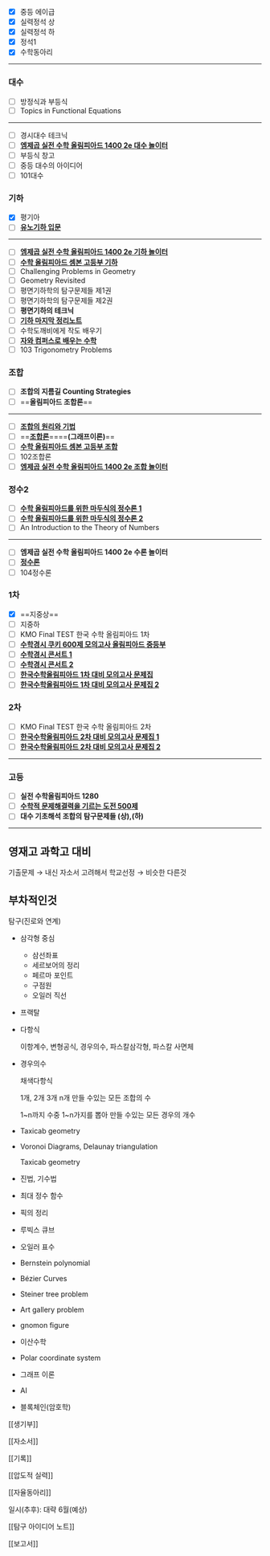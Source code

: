 - [x] 중등 에이급
- [x] 실력정석 상
- [x] 실력정석 하
- [x] 정석1
- [x] 수학동아리
---
### 대수
- [ ] 방정식과 부등식
- [ ] Topics in Functional Equations
---
- [ ] 경시대수 테크닉
- [ ] [**엠제곱 실전 수학 올림피아드 1400 2e 대수 놀이터**](https://www.yes24.com/Product/Goods/5462061)
- [ ] 부등식 창고
- [ ] 중등 대수의 아이디어
- [ ] 101대수
### 기하
- [x] 평기아
- [ ] [**유노기하 입문**](http://www.yes24.com/Product/Goods/3460467)
---
- [ ] [**엠제곱 실전 수학 올림피아드 1400 2e 기하 놀이터**](http://www.yes24.com/Product/Goods/5451866)
- [ ] [**수학 올림피아드 셈본 고등부 기하**](https://www.yes24.com/Product/Goods/59256955)
- [ ] Challenging Problems in Geometry
- [ ] Geometry Revisited
- [ ] 평면기하학의 탐구문제들 제1권
- [ ] 평면기하학의 탐구문제들 제2권
- [ ] **평면기하의 테크닉**
- [ ] [**기하 마지막 정리노트**](http://www.yes24.com/Product/Goods/4932928)
- [ ] 수학도깨비에게 작도 배우기
- [ ] [**자와 컴퍼스로 배우는 수학**](http://www.yes24.com/Product/Goods/105122872)
- [ ] 103 Trigonometry Problems

### 조합
- [ ] **조합의 지름길 Counting Strategies**
- [ ] ==**올림피아드 조합론**==
---
- [ ] [**조합의 원리와 기법**](http://www.yes24.com/Product/Goods/3407302)
- [ ] ==[**조합론**](http://www.yes24.com/Product/Goods/17572087)====**(그래프이론)**==
- [ ] [**수학 올림피아드 셈본 고등부 조합**](https://www.yes24.com/Product/Goods/70968036)
- [ ] 102조합론
- [ ] [**엠제곱 실전 수학 올림피아드 1400 2e 조합 놀이터**](https://www.yes24.com/Product/Goods/5462064)

### 정수2

- [ ] [**수학 올림피아드를 위한 마두식의 정수론 1**](https://product.kyobobook.co.kr/detail/S000001985157)
- [ ] [**수학 올림피아드를 위한 마두식의 정수론 2**](https://product.kyobobook.co.kr/detail/S000001985158)
- [ ] An Introduction to the Theory of Numbers
---
- [ ] **엠제곱 실전 수학 올림피아드 1400 2e 수론 놀이터**
- [ ] [**정수론**](https://www.yes24.com/Product/Goods/4556545)
- [ ] 104정수론
### 1차
- [x] ==지중상==
- [ ] 지중하
- [ ] KMO Final TEST 한국 수학 올림피아드 1차
- [ ] [**수학경시 쿠키 600제 모의고사 올림피아드 중등부**](https://www.yes24.com/Product/Goods/18282668)
- [ ] [**수학경시 콘서트 1**](http://www.yes24.com/Product/Goods/15487325)
- [ ] [**수학경시 콘서트 2**](http://www.yes24.com/Product/Goods/96173365)
- [ ] [**한국수학올림피아드 1차 대비 모의고사 문제집**](http://www.yes24.com/Product/Goods/8223189)
- [ ] [**한국수학올림피아드 1차 대비 모의고사 문제집 2**](http://www.yes24.com/Product/Goods/11819867)

### 2차
- [ ] KMO Final TEST 한국 수학 올림피아드 2차
- [ ] [**한국수학올림피아드 2차 대비 모의고사 문제집 1**](http://www.yes24.com/Product/Goods/8223186)
- [ ] [**한국수학올림피아드 2차 대비 모의고사 문제집 2**](http://www.yes24.com/Product/Goods/8223175)

---

### 고등

- [ ] **실전 수학올림피아드 1280**
- [ ] **[수학적 문제해결력을 기르는 도전 500제](https://www.yes24.com/Product/Goods/3316957)**
- [ ] **대수 기초해석 조합의 탐구문제들 (상),(하)**

---

## 영재고 과학고 대비

기출문제 → 내신 자소서 고려해서 학교선정 → 비슷한 다른것

## 부차적인것

탐구(진로와 연계)

- 삼각형 중심
    - 삼선좌표
    - 세르보어의 정리
    - 페르마 포인트
    - 구점원
    - 오일러 직선
- 프랙탈
- 다항식
    
    이항계수, 변형공식, 경우의수, 파스칼삼각형, 파스칼 사면체
    
- 경우의수
    
    채색다항식
    
    1개, 2개 3개 n개 만들 수있는 모든 조합의 수
    
    1~n까지 수중 1~n가지를 뽑아 만들 수있는 모든 경우의 개수
    
- Taxicab geometry
- Voronoi Diagrams, Delaunay triangulation
    
    Taxicab geometry
    
- 진법, 기수법
- 최대 정수 함수
- 픽의 정리
- 루빅스 큐브
- 오일러 표수
- Bernstein polynomial
- Bézier Curves
- Steiner tree problem
- Art gallery problem
- gnomon figure
- 이산수학
- Polar coordinate system
- 그래프 이론
- AI
- 블록체인(암호학)

  

[[생기부]]

[[자소서]]

[[기록]]

[[압도적 실력]]

[[자율동아리]]

일시(추후): 대략 6월(예상)

[[탐구 아이디어 노트]]

[[보고서]]